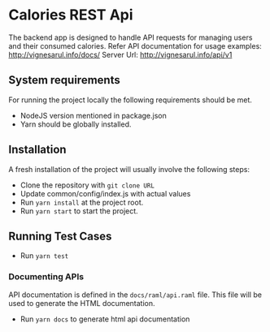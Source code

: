 # Calories REST Api
The backend app is designed to handle API requests for managing users and their consumed calories.
Refer API documentation for usage examples: http://vignesarul.info/docs/
Server Url: http://vignesarul.info/api/v1

## System requirements
For running the project locally the following requirements should be met.
- NodeJS version mentioned in package.json
- Yarn should be globally installed.

## Installation
A fresh installation of the project will usually involve the following steps:
- Clone the repository with ```git clone URL```
- Update common/config/index.js with actual values
- Run ```yarn install``` at the project root.
- Run ```yarn start``` to start the project.

## Running Test Cases
- Run ```yarn test```

### Documenting APIs
API documentation is defined in the ```docs/raml/api.raml``` file. This file will be used to generate the HTML documentation.
- Run ```yarn docs``` to generate html api documentation